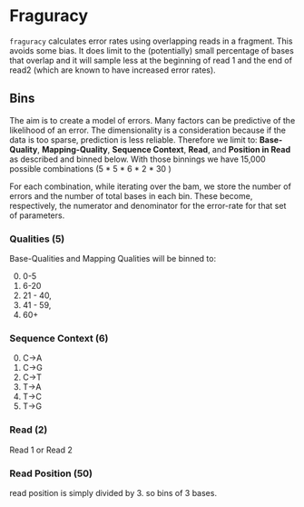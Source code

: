 # Fraguracy

`fraguracy` calculates error rates using overlapping reads in a fragment. This avoids some bias.
It does limit to the (potentially) small percentage of bases that overlap and it will sample less at the
beginning of read 1 and the end of read2 (which are known to have increased error rates).


## Bins

The aim is to create a model of errors. Many factors can be predictive of the likelihood of an error.
The dimensionality is a consideration because if the data is too sparse, prediction is less reliable.
Therefore we limit to: **Base-Quality**, **Mapping-Quality**, **Sequence Context**, **Read**, and **Position in Read**
as described and binned below. With those binnings we have 15,000 possible combinations (5 * 5 * 6 * 2 * 30 )

For each combination, while iterating over the bam, we store the number of errors and the number of total bases
in each bin. These become, respectively, the numerator and denominator for the error-rate for that set of parameters.

### Qualities (5)

Base-Qualities and Mapping Qualities will be binned to:

0. 0-5
1. 6-20
2. 21 - 40,
3. 41 - 59,
4. 60+

### Sequence Context (6)

0. C->A
1. C->G
2. C->T
3. T->A
4. T->C
5. T->G

### Read (2)

Read 1 or Read 2

### Read Position (50)

read position is simply divided by 3. so bins of 3 bases.



